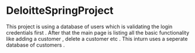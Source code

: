 # DeloitteSpringProject

This project is using a database of users which is validating the login credentials first . After that the main page is listing all the
basic functionality like adding a customer , delete a customer etc . This inturn uses a  seperate database of customers . 
